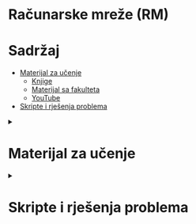 # Računarske mreže (RM)

# Sadržaj
- [Materijal za učenje](#materijal-za-ucenje)
  - [Knjige](#knjige)
  - [Materijal sa fakulteta](#FET)
  - [YouTube](#youtube)
- [Skripte i rješenja problema](#skripte-i-rješenja-problema)

<details>

<summary><h1>Materijal za učenje</h1></summary>

## [Knjige](./Literatura/)
- [Computer Networks - Andrew S. Tanenbaum, 5th Edition](./Literatura/Computer_Networks_-_5th_edition.pdf)
- [Computer Networks, a systems approach - Larry L. Peterson, 4th Edition](./Literatura/Computer_Networks_a_systems_approach_-_4th_edition.pdf)
- [Computer Networks, a systems approach - Larry L. Peterson, 5th Edition](./Literatura/Computer_Networks_a_systems_approach_-_5th_edition.pdf)
- [Computer Networks, a top down approach - James F. Kurose, 7th Edition](./Literatura/Computer_Networking_a_top_down_approach_-_7th_edition.pdf)


## FET

### [Predavanja](./Predavanja)
Bilješke sa predavanja.

### [Prezentacije](./Prezentacije)
Profesorove prezentacije iz predmeta.

### [Vježbe](./Vjezbe)
Primjeri i fajlovi sa vježbi.
Također su dodane skripte koje u Cloonix-u naprave mrežu kakva treba biti kada se vježba pravilno odradi.

### [Serveri](./Serveri)
Implementacije jednostavnih UDP, TCP i HTTP servera i klijenata.


## YouTube

### DNS
- [DNS Explained in 100 Seconds](https://www.youtube.com/watch?v=UVR9lhUGAyU)
- [How a DNS Server (Domain Name System) works.](https://www.youtube.com/watch?v=mpQZVYPuDGU)
- [How DNS Works - Computerphile](https://www.youtube.com/watch?v=uOfonONtIuk)
- [What is DNS?](https://www.youtube.com/watch?v=NiQTs9DbtW4)

### [TCP](https://www.youtube.com/watch?v=rmFX1V49K8U&list=PLW8bTPfXNGdAZIKv-y9v_XLXtEqrPtntm)

</details>


<details>

<summary><h1>Skripte i rješenja problema</h1></summary>

<details>
<summary><h2>Komande za otvoranje sniffera sa imenom<h2></summary>

Komanda (bash funkcija) `open_cloonix_pcap` koja se inače koristi na vježbama ima par nedostataka.
Kada se otvori jedan Wireshark, da bi se otvorio sljedeći mora se koristiti `CTRL + z`, `bg` i slično.
Dalje, teško je razlikovati Wireshark-e kada ih ima više otvorenih, u svim instancama naziv prozora je isti.

Zbog toga sam napravio naredne dvije funkcije koje možete dodati u svoj `~/.bashrc` i zatim koristiti.

Funkcija `open_pcap` radi na isti način kao i `open_cloonix_pcap`, ali popravlja navedene nedostatke.
Nije potrebno koristiti `CTRL + z` i slično, iako može tako izgledati zbog Wireshark outputa u terminalu.
Možete jednostavno odma pisati komande ili eventualno pomoću `CTRL + c` vratiti cursor ili pomoću `CTRL + l` očistiti ekran.
Na vrhu Wireshark prozora ce pisati ime sniffera za koji je on otvoren.
```bash
open_pcap ()
{
  pipe_path=/tmp
  sniffer=$(find /opt1/cloonix_data -name "*.pcap" | fzy)
  name=$(echo "$sniffer" | sed -e "s/.*\/\(.*\)\..*/\1/")
  pipe=$pipe_path/$name
  [ ! -f $pipe ] && mkfifo $pipe
  tail -f -c +0 "$sniffer" >> $pipe &
  wireshark-gtk -k -i $pipe &
}
```

Funkcija `open_sniffers` otvora sve sniffere koji su upaljeni od početka simulacije.
```bash
open_sniffers ()
{
  pipe_path=/tmp
  sniffers=$(find /opt1/cloonix_data -name "*.pcap")

  for s in $sniffers; do
    name=$(echo "$s" | sed -e "s/.*\/\(.*\)\..*/\1/")
    pipe=$pipe_path/$name
    [ ! -f $pipe ] && mkfifo $pipe
    tail -f -c +0 "$s" >> $pipe &
    wireshark-gtk -k -i $pipe &
  done
}
```

*Dodatna napomena*: \
Ako želite očistiti Wireshark output možete isključiti pa ponovo uključiti sniffer i ponovo upaliti Wireshark.

---
</details>


<details>
<summary><h2>Konfiguracija Cloonix KVM terminala</h2></summary>

Potrebno je da se napravi fajl `.Xdefaults` u `$HOME` (tj. `~/.Xdefaults`) i unutar njega upiše konfiguracija terminala.

<details>
<summary><h3>Konfiguracija terminala</h3></summary>

Osnovna konfiguracija:
```
urxvt.font: xft:Monospace:size=12
urxvt.foreground: #eeeeee
urxvt.background: #222222
```

Font se mijenja u formatu `xft:IME_FONTA:size=VELICINA`.
Ako želite neki drugi font, možete unutar KVM terminala izvrsiti komandu `fc-list` koja će ispisati instalirane fontove.
`foreground` je boja slova, a `background` je boja pozadine, u hex RGB formatu 
(prve dvije hex cifre su nivo crvene boje, druge dvije nivo zelene i zadnje dvije nivo plave boje).

Možete također napraviti providnu pozadinu pomoću rgba (red-green-blue-alpha) formata kao:
```
urxvt.font: xft:Monospace:size=12
urxvt.foreground: #eeeeee
urxvt.depth: 32
urxvt.background: rgba:0000/0000/2222/cccc
```

Prvi dio je ponovo za crvenu boju, drugi za zelenu, treći za plavu i četvrti dio predstavlja providnost gdje je `0000` skroz providno, a `ffff` nikako providno.
Potrebno je također dodati `depth` parametar.

Još dokumentacije za konfiguraciju:
- [Arch wiki](https://wiki.archlinux.org/title/Rxvt-unicode#Configuration)
- [Addy's Blog](https://addy-dclxvi.github.io/post/configuring-urxvt/#configurations)

</details>

<details>
<summary><h3>Alternativno rješenje</h3></summary>

**Napomena:** \
Najjednostavnije rješenje je pomoću fajla `.Xdefaults`, ovo ostalo sam ostavio ovdje za slučaj da to rješenje ne radi.

Prvobitno je kolega *Irmel Haskić* našao način da se poveća font u terminalu od KVM uređaja i napisao sljedeću skriptu:
<details>
<summary><h4>Prvobitna skripta</h4></summary>

``` bash
#!/bin/bash

cat > "$HOME/urxvt_font_setup" <<EOF
URxvt.font: xft:Monospace:size=14
URxvt.foreground: #eeeeec
URxvt.background: #300a24
EOF

if ! grep -q "cloonix_net()" "$HOME/.bashrc"; then
  cat << 'EOF' >> "$HOME/.bashrc"
cloonix_net() {
  xrdb -merge "$HOME/urxvt_font_setup"
  command cloonix_net "$@"
}
EOF
fi

source "$HOME/.bashrc"
```

</details>

Skripta radi ok, ali ima problema kada se `cloonix_net` pokreće pomoću skripti (npr. [routing.sh](./Vjezbe/v3/routing.sh)).
Slijedi novije rješenje koje sam smislio, a ako nekog zanima, nakon rješenja je objašnjenje zašto prvobitna skripta ne radi i kako radi novo rješenje.

Napisao sam skriptu [`setup_cloonix_conf.sh`](./setup_cloonix_conf.sh) koja radi sve što treba za novo rješenje, samo je potrebno je pokrenuti.

Ako se neko odluči koristiti ovo rješenje i mijenjati konfiguraciju, 
potrebno je konfiguraciju pisati (po default-u) u fajl `~/.cloonix_conf` (novo-kreirani skriveni fajl u home direktoriji od korisnika).
Unutar skripte možete promijeniti naziv i path do fajla u koji želite pisati konfiguraciju.

<details>
<summary><h3>Opis novijeg rješenja</h3></summary>

Ovo rješenje čita konfiguracijske podatke iz fajla `~/.cloonix_conf`.
Potrebno je ove dvije linije koda unutar funkcije `cloonix_net` iz orginalne skripte upisati u fajl `~/.local/bin/cloonix_net` uz neke izmjene:
``` bash
xrdb -merge $HOME/.cloonix_conf
. /usr/local/bin/cloonix_net "$@"
```
Ovom fajlu je potrebno dati executable permisije pomoću `chmox +x ~/.local/bin/cloonix_net`.

Prvobitno rješenje ne radi zato jer bash skripte ne vide funkcije definisane u `~/.bashrc`.
Ovo se naivno može riješiti na dva načina.
Prvi je da se unutar svake skripte definise funkcija `cloonix_net` (copy-paste),
a drugi je da se unutar svake skripte source-a `~/.bashrc`.
Međutim, ovo bi morali uraditi za svaku skriptu, što je realno previše posla.

Rješenje koje sam smislio iskoristava način na koji bash traži executable fajlove.
Kada napišemo nesto u terminalu, bash pretražuje `$PATH` varijablu za lokacije gdje bi se taj fajl 
(npr. `ls` je executable fajl `/usr/bin/ls`) mogao nalaziti, i to prioritet imaju putanje koje su na početku PATH-a. 
Jedna od putanja u `$PATH` je `/home/$USER/.local/bin`. 
Ova putanja je lokalna (dio korisnikovih fajlova, ne utiče na cijeli sistem), unutar skrivene `.local` direktorije (tako da ne smeta) i najbitnije dio je `$PATH`-a od okruženja.

Dakle, ako unutar `/home/$USER/.local/bin` (naše putanje) napravimo executable fajl sa imenom `cloonix_net`, 
on će se izvrsiti prije "običnog" `cloonix_net`-a koji se nalazi u `/usr/local/bin/` jer se ta putanja nalazi posle naše u `$PATH`. 
Tako da možemo upravo to i uraditi tako što napravimo novi fajl `cloonix_net` u našoj putanji i dadnemo mu executable permisije pomoću `chmod` (ne radi bez permisija).

Skripta takodjer provjerava da li je `$HOME/.local/bin` dio `$PATH`-a,
ako nije onda u `.bashrc` dodaje `if` izraz koji ga dodaje u `$PATH` ako nije vec dodan.

</details>

</details>

---
</details>

<details>

<summary><h2>Problem sa Cloonix-om - ne otvora se GUI</h2></summary>

Prije pokretanja Docker okruženja (`sudo start_container`) potrebno je izvršiti komandu `xhost local:$USER`.

---
</details>


<details>
<summary><h2>Skripta za instalaciju Cloonix-a izvan Docker okruženja</h2></summary>

**KORISNO SAMO ZA PRVE VJEŽBE**

[skripta](./cloonix_install.sh)

Za pokretanje skripte potrebno je izvršiti komandu `. ./cloonix_install.sh` (ili samo `./cloonix_install.sh` ako direktno skinete) u direktoriji u kojoj se nalazi skripta.
Skripta skine sve potrebne resurse, zatim ih odpakuje, instalira Cloonix, doda virtuelne mašine i apparmor profil.
Nakon što skripta uspješno završi ispisati će pokruku `Done`, nakon čega se ***izvan*** Docker okruženja (u *"običnom"* terminalu) pokrenuti Cloonix.

Cloonix se pokreće pomoću `cloonix_net nemo` i zatim `cloonix_gui nemo`.
Ako se pojavi poruka `Port: 45211 is in use` potrebno je izvršiti komandu `pkill cloonix-main-se`, nakon čega bi se Cloonix trebao moći pokrenuti pomoću prethodnih komandi.

Za deinstalaciju Cloonix-a potrebno je izvršiti sljedeće komande:
``` bash
sudo rm -rf /usr/bin/cloonix_*
sudo rm -rf /usr/libexec/cloonix
sudo rm -rf /var/lib/cloonix
```

**Napomena** \
Koristiti default virtuelnu mašinu (*bookworm*).

---
</details>
